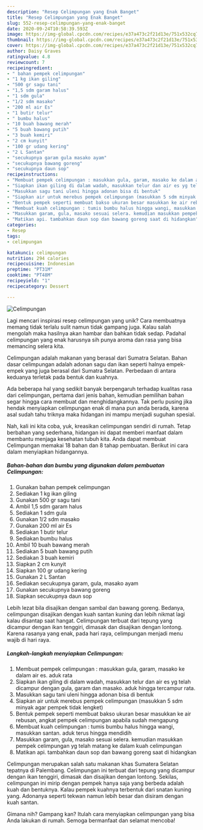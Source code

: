 ```yaml
---
description: "Resep Celimpungan yang Enak Banget"
title: "Resep Celimpungan yang Enak Banget"
slug: 552-resep-celimpungan-yang-enak-banget
date: 2020-09-24T10:58:39.593Z
image: https://img-global.cpcdn.com/recipes/e37a473c2f21d13e/751x532cq70/celimpungan-foto-resep-utama.jpg
thumbnail: https://img-global.cpcdn.com/recipes/e37a473c2f21d13e/751x532cq70/celimpungan-foto-resep-utama.jpg
cover: https://img-global.cpcdn.com/recipes/e37a473c2f21d13e/751x532cq70/celimpungan-foto-resep-utama.jpg
author: Daisy Graves
ratingvalue: 4.8
reviewcount: 7
recipeingredient:
- " bahan pempek celimpungan"
- "1 kg ikan giling"
- "500 gr sagu tani"
- "1,5 sdm garam halus"
- "1 sdm gula"
- "1/2 sdm masako"
- "200 ml air Es"
- "1 butir telur"
- " bumbu halus"
- "10 buah bawang merah"
- "5 buah bawang putih"
- "3 buah kemiri"
- "2 cm kunyit"
- "100 gr udang kering"
- "2 L Santan"
- "secukupnya garam gula masako ayam"
- "secukupnya bawang goreng"
- "secukupnya daun sop"
recipeinstructions:
- "Membuat pempek celimpungan : masukkan gula, garam, masako ke dalam air es. aduk rata"
- "Siapkan ikan giling di dalam wadah, masukkan telur dan air es yg telah dicampur dengan gula, garam dan masako. aduk hingga tercampur rata."
- "Masukkan sagu tani uleni hingga adonan bisa di bentuk"
- "Siapkan air untuk merebus pempek celimpungan (masukkan 5 sdm minyak agar pempek tidak lengket)"
- "Bentuk pempek seperti membuat bakso ukuran besar masukkan ke air rebusan, angkat pempek celimpungan apabila sudah mengapung"
- "Membuat kuah celimpungan : tumis bumbu halus hingga wangi, masukkan santan. aduk terus hingga mendidih"
- "Masukkan garam, gula, masako sesuai selera. kemudian masukkan pempek celimpungan yg telah matang ke dalam kuah celimpungan"
- "Matikan api. tambahkan daun sop dan bawang goreng saat di hidangkan"
categories:
- Resep
tags:
- celimpungan

katakunci: celimpungan 
nutrition: 294 calories
recipecuisine: Indonesian
preptime: "PT31M"
cooktime: "PT48M"
recipeyield: "1"
recipecategory: Dessert

---
```



![Celimpungan](https://img-global.cpcdn.com/recipes/e37a473c2f21d13e/751x532cq70/celimpungan-foto-resep-utama.jpg)

Lagi mencari inspirasi resep celimpungan yang unik? Cara membuatnya memang tidak terlalu sulit namun tidak gampang juga. Kalau salah mengolah maka hasilnya akan hambar dan bahkan tidak sedap. Padahal celimpungan yang enak harusnya sih punya aroma dan rasa yang bisa memancing selera kita.

Celimpungan adalah makanan yang berasal dari Sumatra Selatan. Bahan dasar celimpungan adalah adonan sagu dan ikan seperti halnya empek-empek yang juga berasal dari Sumatra Selatan. Perbedaan di antara keduanya terletak pada bentuk dan kuahnya.

Ada beberapa hal yang sedikit banyak berpengaruh terhadap kualitas rasa dari celimpungan, pertama dari jenis bahan, kemudian pemilihan bahan segar hingga cara membuat dan menghidangkannya. Tak perlu pusing jika hendak menyiapkan celimpungan enak di mana pun anda berada, karena asal sudah tahu triknya maka hidangan ini mampu menjadi suguhan spesial.


Nah, kali ini kita coba, yuk, kreasikan celimpungan sendiri di rumah. Tetap berbahan yang sederhana, hidangan ini dapat memberi manfaat dalam membantu menjaga kesehatan tubuh kita. Anda dapat membuat Celimpungan memakai 18 bahan dan 8 tahap pembuatan. Berikut ini cara dalam menyiapkan hidangannya.

<!--inarticleads1-->

##### Bahan-bahan dan bumbu yang digunakan dalam pembuatan Celimpungan:

1. Gunakan  bahan pempek celimpungan
1. Sediakan 1 kg ikan giling
1. Gunakan 500 gr sagu tani
1. Ambil 1,5 sdm garam halus
1. Sediakan 1 sdm gula
1. Gunakan 1/2 sdm masako
1. Gunakan 200 ml air Es
1. Sediakan 1 butir telur
1. Sediakan  bumbu halus
1. Ambil 10 buah bawang merah
1. Sediakan 5 buah bawang putih
1. Sediakan 3 buah kemiri
1. Siapkan 2 cm kunyit
1. Siapkan 100 gr udang kering
1. Gunakan 2 L Santan
1. Sediakan secukupnya garam, gula, masako ayam
1. Gunakan secukupnya bawang goreng
1. Siapkan secukupnya daun sop


Lebih lezat bila disajikan dengan sambal dan bawang goreng. Bedanya, celimpungan disajikan dengan kuah santan kuning dan lebih nikmat lagi kalau disantap saat hangat. Celimpungan terbuat dari tepung yang dicampur dengan ikan tenggiri, dimasak dan disajikan dengan lontong. Karena rasanya yang enak, pada hari raya, celimpungan menjadi menu wajib di hari raya. 

<!--inarticleads2-->

##### Langkah-langkah menyiapkan Celimpungan:

1. Membuat pempek celimpungan : masukkan gula, garam, masako ke dalam air es. aduk rata
1. Siapkan ikan giling di dalam wadah, masukkan telur dan air es yg telah dicampur dengan gula, garam dan masako. aduk hingga tercampur rata.
1. Masukkan sagu tani uleni hingga adonan bisa di bentuk
1. Siapkan air untuk merebus pempek celimpungan (masukkan 5 sdm minyak agar pempek tidak lengket)
1. Bentuk pempek seperti membuat bakso ukuran besar masukkan ke air rebusan, angkat pempek celimpungan apabila sudah mengapung
1. Membuat kuah celimpungan : tumis bumbu halus hingga wangi, masukkan santan. aduk terus hingga mendidih
1. Masukkan garam, gula, masako sesuai selera. kemudian masukkan pempek celimpungan yg telah matang ke dalam kuah celimpungan
1. Matikan api. tambahkan daun sop dan bawang goreng saat di hidangkan


Celimpungan merupakan salah satu makanan khas Sumatera Selatan tepatnya di Palembang. Celimpungan ini terbuat dari tepung yang dicampur dengan ikan tenggiri, dimasak dan disajikan dengan lontong. Sekilas, celimpungan ini mirip dengan pempek hanya saja yang berbeda adalah kuah dan bentuknya. Kalau pempek kuahnya terbentuk dari snatan kuning yang. Adonanya seperti tekwan namun lebih besar dan disiram dengan kuah santan. 

Gimana nih? Gampang kan? Itulah cara menyiapkan celimpungan yang bisa Anda lakukan di rumah. Semoga bermanfaat dan selamat mencoba!
